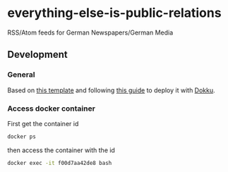 # everything-else-is-public-relations

RSS/Atom feeds for German Newspapers/German Media

## Development

### General

Based on [this template](https://github.com/skorokithakis/django-project-template) and following [this guide](https://www.stavros.io/posts/deploy-django-dokku/) to deploy it with [Dokku](http://dokku.viewdocs.io/dokku/).

### Access docker container

First get the container id

```bash
docker ps
```

then access the container with the id

```bash
docker exec -it f00d7aa42de8 bash
```
